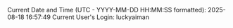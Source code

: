 Current Date and Time (UTC - YYYY-MM-DD HH:MM:SS formatted): 2025-08-18 16:57:49
Current User's Login: luckyaiman
